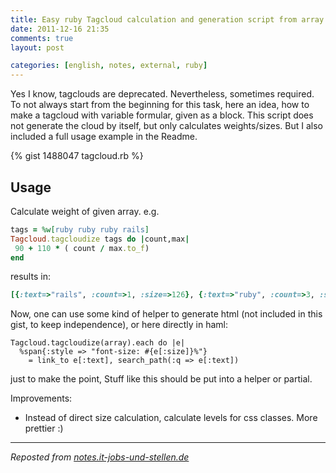 ```yaml
---
title: Easy ruby Tagcloud calculation and generation script from array
date: 2011-12-16 21:35
comments: true
layout: post

categories: [english, notes, external, ruby]
---
```

 Yes I know, tagclouds are deprecated. Nevertheless, sometimes required. To not always start from the beginning for this task, here an idea, how to make a tagcloud with variable formular, given as a block. This script does not generate the cloud by itself, but only calculates weights/sizes. But I also included a full usage example in the Readme.

{% gist 1488047 tagcloud.rb %}


## Usage

Calculate weight of given array. e.g.

```ruby
tags = %w[ruby ruby ruby rails]
Tagcloud.tagcloudize tags do |count,max|
 90 + 110 * ( count / max.to_f)
end
```
results in:

```ruby
[{:text=>"rails", :count=>1, :size=>126}, {:text=>"ruby", :count=>3, :size=>200}]
```

Now, one can use some kind of helper to generate html (not included in this gist, to keep independence), or here directly in haml:

```haml
Tagcloud.tagcloudize(array).each do |e|
  %span{:style => "font-size: #{e[:size]}%"}
    = link_to e[:text], search_path(:q => e[:text])
```

just to make the point, Stuff like this should be put into a helper or partial.

Improvements:

* Instead of direct size calculation, calculate levels for css classes. More prettier :)




---
<i>Reposted from <a href='http://notes.it-jobs-und-stellen.de/notes/36' rel='canonical'>notes.it-jobs-und-stellen.de</a></i>
